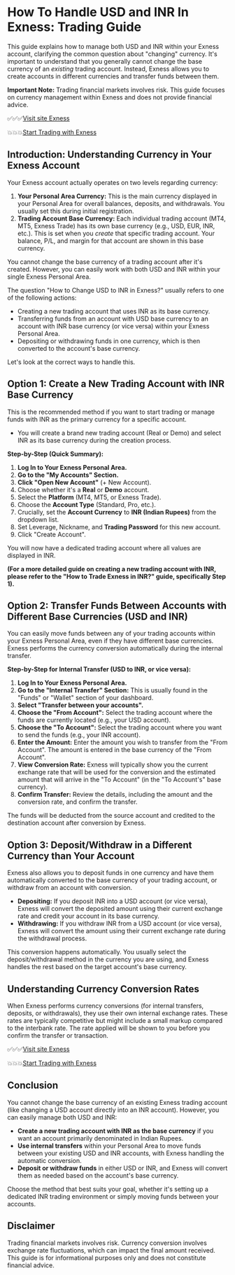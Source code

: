 # How To Handle USD and INR In Exness: Trading Guide

This guide explains how to manage both USD and INR within your Exness account, clarifying the common question about "changing" currency. It's important to understand that you generally cannot change the base currency of an *existing* trading account. Instead, Exness allows you to create accounts in different currencies and transfer funds between them.

**Important Note:** Trading financial markets involves risk. This guide focuses on currency management within Exness and does not provide financial advice.

✅✅✅[Visit site Exness](https://one.exnesstrack.org/a/newup2)

💥💥💥[Start Trading with Exness ](https://one.exnesstrack.org/boarding/sign-up/a/newup2)

## Introduction: Understanding Currency in Your Exness Account

Your Exness account actually operates on two levels regarding currency:

1.  **Your Personal Area Currency:** This is the main currency displayed in your Personal Area for overall balances, deposits, and withdrawals. You usually set this during initial registration.
2.  **Trading Account Base Currency:** Each individual trading account (MT4, MT5, Exness Trade) has its own base currency (e.g., USD, EUR, INR, etc.). This is set when you *create* that specific trading account. Your balance, P/L, and margin for that account are shown in this base currency.

You cannot change the base currency of a trading account after it's created. However, you can easily work with both USD and INR within your single Exness Personal Area.

The question "How to Change USD to INR in Exness?" usually refers to one of the following actions:

* Creating a new trading account that uses INR as its base currency.
* Transferring funds from an account with USD base currency to an account with INR base currency (or vice versa) within your Exness Personal Area.
* Depositing or withdrawing funds in one currency, which is then converted to the account's base currency.

Let's look at the correct ways to handle this.

## Option 1: Create a New Trading Account with INR Base Currency

This is the recommended method if you want to start trading or manage funds with INR as the primary currency for a specific account.

* You will create a brand new trading account (Real or Demo) and select INR as its base currency during the creation process.

**Step-by-Step (Quick Summary):**

1.  **Log In to Your Exness Personal Area.**
2.  **Go to the "My Accounts" Section.**
3.  **Click "Open New Account"** (+ New Account).
4.  Choose whether it's a **Real** or **Demo** account.
5.  Select the **Platform** (MT4, MT5, or Exness Trade).
6.  Choose the **Account Type** (Standard, Pro, etc.).
7.  Crucially, set the **Account Currency** to **INR (Indian Rupees)** from the dropdown list.
8.  Set Leverage, Nickname, and **Trading Password** for this new account.
9.  Click "Create Account".

You will now have a dedicated trading account where all values are displayed in INR.

**(For a more detailed guide on creating a new trading account with INR, please refer to the "How to Trade Exness in INR?" guide, specifically Step 1).**

## Option 2: Transfer Funds Between Accounts with Different Base Currencies (USD and INR)

You can easily move funds between any of your trading accounts within your Exness Personal Area, even if they have different base currencies. Exness performs the currency conversion automatically during the internal transfer.

**Step-by-Step for Internal Transfer (USD to INR, or vice versa):**

1.  **Log In to Your Exness Personal Area.**
2.  **Go to the "Internal Transfer" Section:** This is usually found in the "Funds" or "Wallet" section of your dashboard.
3.  **Select "Transfer between your accounts".**
4.  **Choose the "From Account":** Select the trading account where the funds are currently located (e.g., your USD account).
5.  **Choose the "To Account":** Select the trading account where you want to send the funds (e.g., your INR account).
6.  **Enter the Amount:** Enter the amount you wish to transfer from the "From Account". The amount is entered in the base currency of the "From Account".
7.  **View Conversion Rate:** Exness will typically show you the current exchange rate that will be used for the conversion and the estimated amount that will arrive in the "To Account" (in the "To Account's" base currency).
8.  **Confirm Transfer:** Review the details, including the amount and the conversion rate, and confirm the transfer.

The funds will be deducted from the source account and credited to the destination account after conversion by Exness.

## Option 3: Deposit/Withdraw in a Different Currency than Your Account

Exness also allows you to deposit funds in one currency and have them automatically converted to the base currency of your trading account, or withdraw from an account with conversion.

* **Depositing:** If you deposit INR into a USD account (or vice versa), Exness will convert the deposited amount using their current exchange rate and credit your account in its base currency.
* **Withdrawing:** If you withdraw INR from a USD account (or vice versa), Exness will convert the amount using their current exchange rate during the withdrawal process.

This conversion happens automatically. You usually select the deposit/withdrawal method in the currency you are using, and Exness handles the rest based on the target account's base currency.

## Understanding Currency Conversion Rates

When Exness performs currency conversions (for internal transfers, deposits, or withdrawals), they use their own internal exchange rates. These rates are typically competitive but might include a small markup compared to the interbank rate. The rate applied will be shown to you before you confirm the transfer or transaction.

✅✅✅[Visit site Exness](https://one.exnesstrack.org/a/newup2)

💥💥💥[Start Trading with Exness ](https://one.exnesstrack.org/boarding/sign-up/a/newup2)

## Conclusion

You cannot change the base currency of an existing Exness trading account (like changing a USD account directly into an INR account). However, you can easily manage both USD and INR:

* **Create a new trading account with INR as the base currency** if you want an account primarily denominated in Indian Rupees.
* **Use internal transfers** within your Personal Area to move funds between your existing USD and INR accounts, with Exness handling the automatic conversion.
* **Deposit or withdraw funds** in either USD or INR, and Exness will convert them as needed based on the account's base currency.

Choose the method that best suits your goal, whether it's setting up a dedicated INR trading environment or simply moving funds between your accounts.

## Disclaimer

Trading financial markets involves risk. Currency conversion involves exchange rate fluctuations, which can impact the final amount received. This guide is for informational purposes only and does not constitute financial advice.
